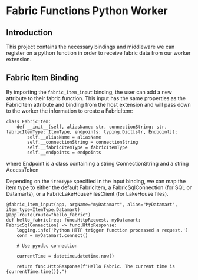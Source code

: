 # Fabric Functions Python Worker

## Introduction

This project contains the necessary bindings and middleware we can register on a python function in order to receive fabric data from our worker extension. 

## Fabric Item Binding

By importing the `fabric_item_input` binding, the user can add a new attribute to their fabric function. This input has the same properties as the FabricItem attribute and binding from the host extension and will pass down to the worker the information to create a FabricItem:

```
class FabricItem:
    def __init__(self, aliasName: str, connectionString: str, fabricItemType: ItemType, endpoints: typing.Dict[str, Endpoint]):
        self.__aliasName = aliasName
        self.__connectionString = connectionString
        self.__fabricItemType = fabricItemType
        self.__endpoints = endpoints
```

where Endpoint is a class containing a string ConnectionString and a string AccessToken

Depending on the `itemType` specified in the input binding, we can map the item type to either the default FabricItem, a FabricSqlConnection (for SQL or Datamarts), or a FabricLakeHouseFilesClient (for LakeHouse files). 

```
@fabric_item_input(app, argName="myDatamart", alias="MyDatamart", item_type=ItemType.Datamart)
@app.route(route="hello_fabric")
def hello_fabric(req: func.HttpRequest, myDatamart: FabricSqlConnection) -> func.HttpResponse:
    logging.info('Python HTTP trigger function processed a request.')
    conn = myDatamart.connect()

    # Use pyodbc connection

    currentTime = datetime.datetime.now()

    return func.HttpResponse(f"Hello Fabric. The current time is {currentTime.time()}.")
```

